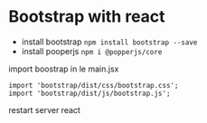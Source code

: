 # Bootstrap with react
 
- install bootstrap `npm install bootstrap --save`
- install pooperjs `npm i @popperjs/core`

import boostrap in le main.jsx
```shell
import 'bootstrap/dist/css/bootstrap.css';
import 'bootstrap/dist/js/bootstrap.js';
```
restart server react